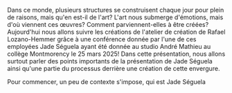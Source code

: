 Dans ce monde, plusieurs structures se construisent chaque jour pour plein de raisons, mais qu'en est-il de l'art? L'art nous submerge d'émotions, mais d'où viennent ces œuvres? Comment parviennent-elles à être créées? Aujourd'hui nous allons suivre les créations de l'atelier de création de Rafael Lozano-Hemmer grâce à une conférence donnée par l'une de ces employées Jade Séguela ayant été donnée au studio André Mathieu au collège Montmorency le 25 mars 2025! Dans cette présentation, nous allons surtout parler des points importants de la présentation de Jade Séguela ainsi qu'une partie du processus derrière une création de cette envergure.

Pour commencer, un peu de contexte s'impose, qui est Jade Séguela

